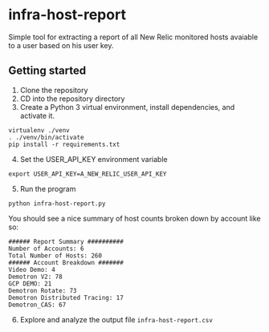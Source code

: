 # infra-host-report
Simple tool for extracting a report of all New Relic monitored hosts avaiable to a user based on his user key.

## Getting started

1. Clone the repository
2. CD into the repository directory
3. Create a Python 3 virtual environment, install dependencies, and activate it.

```
virtualenv ./venv
. ./venv/bin/activate
pip install -r requirements.txt
```

4. Set the USER_API_KEY environment variable 

```
export USER_API_KEY=A_NEW_RELIC_USER_API_KEY
```

5. Run the program

```
python infra-host-report.py
```

You should see a nice summary of host counts broken down by account like so:

```
###### Report Summary ##########
Number of Accounts: 6
Total Number of Hosts: 260
###### Account Breakdown #######
Video Demo: 4
Demotron V2: 78
GCP DEMO: 21
Demotron Rotate: 73
Demotron Distributed Tracing: 17
Demotron_CAS: 67
```

6. Explore and analyze the output file `infra-host-report.csv`
